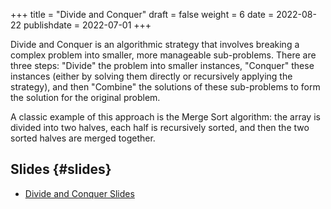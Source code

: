 +++
title = "Divide and Conquer"
draft = false
weight = 6
date = 2022-08-22
publishdate = 2022-07-01
+++

Divide and Conquer is an algorithmic strategy that involves breaking a complex problem  into smaller, more manageable
sub-problems. There are three steps: "Divide" the problem into smaller instances, "Conquer" these instances
(either by solving them directly or recursively applying the strategy), and then "Combine" the solutions of these
sub-problems to form the solution for the original problem.

A classic example of this approach is the Merge Sort algorithm: the array is divided into two halves, each half is
recursively sorted, and then the two sorted halves are merged together.


## Slides {#slides}

-   [Divide and Conquer Slides](/slides/divide-and-conquer.pdf)
